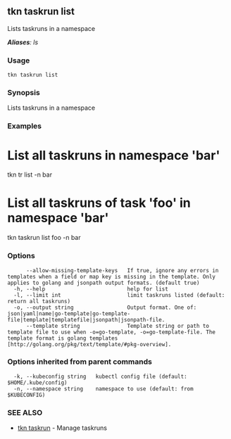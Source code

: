 ## tkn taskrun list

Lists taskruns in a namespace

***Aliases**: ls*

### Usage

```
tkn taskrun list
```

### Synopsis

Lists taskruns in a namespace

### Examples


# List all taskruns in namespace 'bar'
tkn tr list -n bar

# List all taskruns of task 'foo' in namespace 'bar'
tkn taskrun list foo -n bar


### Options

```
      --allow-missing-template-keys   If true, ignore any errors in templates when a field or map key is missing in the template. Only applies to golang and jsonpath output formats. (default true)
  -h, --help                          help for list
  -l, --limit int                     limit taskruns listed (default: return all taskruns)
  -o, --output string                 Output format. One of: json|yaml|name|go-template|go-template-file|template|templatefile|jsonpath|jsonpath-file.
      --template string               Template string or path to template file to use when -o=go-template, -o=go-template-file. The template format is golang templates [http://golang.org/pkg/text/template/#pkg-overview].
```

### Options inherited from parent commands

```
  -k, --kubeconfig string   kubectl config file (default: $HOME/.kube/config)
  -n, --namespace string    namespace to use (default: from $KUBECONFIG)
```

### SEE ALSO

* [tkn taskrun](tkn_taskrun.md)	 - Manage taskruns

